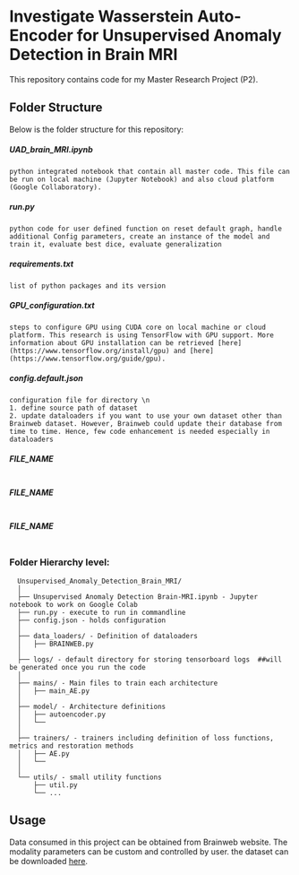 # Investigate Wasserstein Auto-Encoder for Unsupervised Anomaly Detection in Brain MRI

This repository contains code for my Master Research Project (P2).

## Folder Structure
Below is the folder structure for this repository:

##### UAD_brain_MRI.ipynb 
```
python integrated notebook that contain all master code. This file can be run on local machine (Jupyter Notebook) and also cloud platform (Google Collaboratory).
```
##### run.py
```
python code for user defined function on reset default graph, handle additional Config parameters, create an instance of the model and train it, evaluate best dice, evaluate generalization
```
##### requirements.txt
```
list of python packages and its version
```
##### GPU_configuration.txt
```
steps to configure GPU using CUDA core on local machine or cloud platform. This research is using TensorFlow with GPU support. More information about GPU installation can be retrieved [here](https://www.tensorflow.org/install/gpu) and [here](https://www.tensorflow.org/guide/gpu).
```
##### config.default.json
```
configuration file for directory \n
1. define source path of dataset
2. update dataloaders if you want to use your own dataset other than Brainweb dataset. However, Brainweb could update their database from time to time. Hence, few code enhancement is needed especially in dataloaders
```
##### FILE_NAME
```

```
##### FILE_NAME
```

```
##### FILE_NAME
```
```

### Folder Hierarchy level:
```
  Unsupervised_Anomaly_Detection_Brain_MRI/
  │
  ├── Unsupervised Anomaly Detection Brain-MRI.ipynb - Jupyter notebook to work on Google Colab
  ├── run.py - execute to run in commandline
  ├── config.json - holds configuration
  │
  ├── data_loaders/ - Definition of dataloaders
  │   ├── BRAINWEB.py
  │
  ├── logs/ - default directory for storing tensorboard logs  ##will be generated once you run the code
  │
  ├── mains/ - Main files to train each architecture
  │   ├── main_AE.py
  │
  ├── model/ - Architecture definitions
  │   ├── autoencoder.py
  │   └── 
  │ 
  ├── trainers/ - trainers including definition of loss functions, metrics and restoration methods
  │   ├── AE.py
  │   └── 
  │  
  └── utils/ - small utility functions
      ├── util.py
      └── ...
```

## Usage
Data consumed in this project can be obtained from Brainweb website. The modality parameters can be custom and controlled by user. the dataset can be downloaded [here](https://brainweb.bic.mni.mcgill.ca/).



